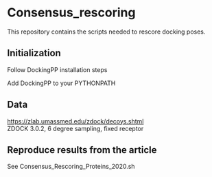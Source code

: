 # Consensus_rescoring

This repository contains the scripts needed to rescore docking poses.

## Initialization

Follow DockingPP installation steps 

Add DockingPP to your PYTHONPATH

## Data
https://zlab.umassmed.edu/zdock/decoys.shtml  
ZDOCK 3.0.2, 6 degree sampling, fixed receptor

## Reproduce results from the article 
See Consensus_Rescoring_Proteins_2020.sh
